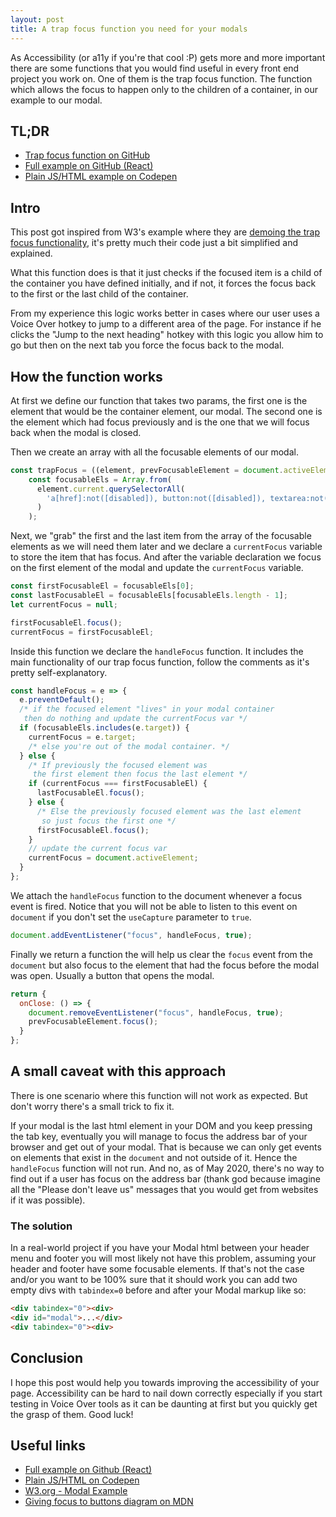 ```yaml
---
layout: post
title: A trap focus function you need for your modals
---
```


As Accessibility (or a11y if you're that cool :P) gets more and more important there are some functions that you would find useful in every front end project you work on. One of them is the trap focus function. The function which allows the focus to happen only to the children of a container, in our example to our modal.

## TL;DR

- [Trap focus function on GitHub](https://github.com/vaskort/trap-focus/blob/master/src/Modal/Modal.js#L7-L48)
- [Full example on GitHub (React)](https://github.com/vaskort/trap-focus)
- [Plain JS/HTML example on Codepen](https://codepen.io/vaskort/pen/LYpwjoj)

## Intro

This post got inspired from W3's example where they are [demoing the trap focus functionality](https://www.w3.org/TR/wai-aria-practices/examples/dialog-modal/dialog.html), it's pretty much their code just a bit simplified and explained.

What this function does is that it just checks if the focused item is a child of the container you have defined initially, and if not, it forces the focus back to the first or the last child of the container.

From my experience this logic works better in cases where our user uses a Voice Over hotkey to jump to a different area of the page. For instance if he clicks the "Jump to the next heading" hotkey with this logic you allow him to go but then on the next tab you force the focus back to the modal.

## How the function works

At first we define our function that takes two params, the first one is the element that would be the container element, our modal. The second one is the element which had focus previously and is the one that we will focus back when the modal is closed.

Then we create an array with all the focusable elements of our modal.

```js
const trapFocus = ((element, prevFocusableElement = document.activeElement) => {
    const focusableEls = Array.from(
      element.current.querySelectorAll(
        'a[href]:not([disabled]), button:not([disabled]), textarea:not([disabled]), input[type="text"]:not([disabled]), input[type="radio"]:not([disabled]), input[type="checkbox"]:not([disabled]), select:not([disabled])'
      )
    );
```

Next, we "grab" the first and the last item from the array of the focusable elements as we will need them later and we declare a `currentFocus` variable to store the item that has focus. And after the variable declaration we focus on the first element of the modal and update the `currentFocus` variable.
```js
const firstFocusableEl = focusableEls[0];
const lastFocusableEl = focusableEls[focusableEls.length - 1];
let currentFocus = null;

firstFocusableEl.focus();
currentFocus = firstFocusableEl;
```

Inside this function we declare the `handleFocus` function. It includes the main functionality of our trap focus function, follow the comments as it's pretty self-explanatory.
```js
const handleFocus = e => {
  e.preventDefault();
  /* if the focused element "lives" in your modal container
   then do nothing and update the currentFocus var */
  if (focusableEls.includes(e.target)) {
    currentFocus = e.target;
    /* else you're out of the modal container. */
  } else {
    /* If previously the focused element was
     the first element then focus the last element */
    if (currentFocus === firstFocusableEl) {
      lastFocusableEl.focus();
    } else {
      /* Else the previously focused element was the last element
       so just focus the first one */
      firstFocusableEl.focus();
    }
    // update the current focus var
    currentFocus = document.activeElement;
  }
};
```

We attach the `handleFocus` function to the document whenever a focus event is fired. Notice that you will not be able to listen to this event on `document` if you don't set the `useCapture` parameter to `true`.
```js
document.addEventListener("focus", handleFocus, true);
```

Finally we return a function the will help us clear the `focus` event from the `document` but also focus to the element that had the focus before the modal was open. Usually a button that opens the modal.

```js
return {
  onClose: () => {
    document.removeEventListener("focus", handleFocus, true);
    prevFocusableElement.focus();
  }
};
```

## A small caveat with this approach

There is one scenario where this function will not work as expected. But don't worry there's a small trick to fix it.

If your modal is the last html element in your DOM and you keep pressing the tab key, eventually you will manage to focus the address bar of your browser and get out of your modal. That is because we can only get events on elements that exist in the `document` and not outside of it. Hence the `handleFocus` function will not run. And no, as of May 2020, there's no way to find out if a user has focus on the address bar (thank god because imagine all the "Please don't leave us" messages that you would get from websites if it was possible).

### The solution

In a real-world project if you have your Modal html between your header menu and footer you will most likely not have this problem, assuming your header and footer have some focusable elements.
If that's not the case and/or you want to be 100% sure that it should work you can add two empty divs with `tabindex=0` before and after your Modal markup like so:

```html
<div tabindex="0"><div>
<div id="modal">...</div>
<div tabindex="0"><div>
```

## Conclusion

I hope this post would help you towards improving the accessibility of your page. Accessibility can be hard to nail down correctly especially if you start testing in Voice Over tools as it can be daunting at first but you quickly get the grasp of them. Good luck!

## Useful links

- [Full example on Github (React)](https://github.com/vaskort/trap-focus)  
- [Plain JS/HTML on  Codepen](https://codepen.io/vaskort/pen/LYpwjoj)
- [W3.org - Modal Example](https://www.w3.org/TR/wai-aria-practices/examples/dialog-modal/dialog.html)
- [Giving focus to buttons diagram on MDN](https://developer.mozilla.org/en-US/docs/Web/HTML/Element/button#Clicking_and_focus)